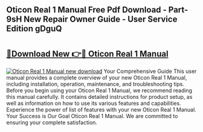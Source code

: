 ## Oticon Real 1 Manual Free Pdf Download - Part-9sH New Repair Owner Guide - User Service Edition gDguQ

# <h2><a href="http://bc418.oget.top/?id=Oticon+Real+1+Manual">🔗Download New 👉🔴 Oticon Real 1 Manual</a></h2>

[![Oticon Real 1 Manual new download](https://i.imgur.com/5g1atiW.png)](http://bc418.oget.top/?id=Oticon+Real+1+Manual)
Your Comprehensive Guide This user manual provides a complete overview of your new Oticon Real 1 Manual, including installation, operation, maintenance, and troubleshooting tips. Before you begin using your Oticon Real 1 Manual, we recommend reading this manual carefully. It contains detailed instructions for product setup, as well as information on how to use its various features and capabilities. Experience the power of list of features with your new Oticon Real 1 Manual. Your Success is Our Goal Oticon Real 1 Manual. We are committed to ensuring your complete satisfaction.
